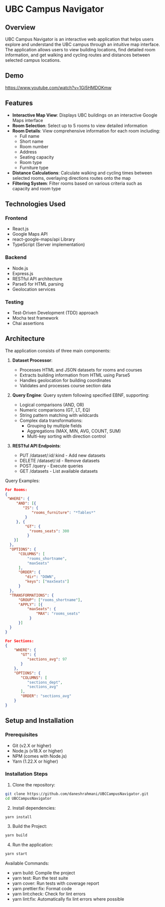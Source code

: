 # UBC Campus Navigator

## Overview
UBC Campus Navigator is an interactive web application that helps users explore and understand the UBC campus through an intuitive map interface. The application allows users to view building locations, find detailed room information, and get walking and cycling routes and distances between selected campus locations.

## Demo
https://www.youtube.com/watch?v=1Gi5HMDOKmw

## Features
- **Interactive Map View**: Displays UBC buildings on an interactive Google Maps interface
- **Room Selection**: Select up to 5 rooms to view detailed information
- **Room Details**: View comprehensive information for each room including:
  - Full name
  - Short name
  - Room number
  - Address
  - Seating capacity
  - Room type
  - Furniture type
- **Distance Calculations**: Calculate walking and cycling times between selected rooms, overlaying directions routes onto the map
- **Filtering System**: Filter rooms based on various criteria such as capacity and room type

## Technologies Used
### Frontend
- React.js
- Google Maps API
- react-google-maps/api Library
- TypeScript (Server implementation)

### Backend
- Node.js
- Express.js
- RESTful API architecture
- Parse5 for HTML parsing
- Geolocation services

### Testing
- Test-Driven Development (TDD) approach
- Mocha test framework
- Chai assertions

## Architecture
The application consists of three main components:
1. **Dataset Processor**: 
   - Processes HTML and JSON datasets for rooms and courses
   - Extracts building information from HTML using Parse5
   - Handles geolocation for building coordinates
   - Validates and processes course section data

2. **Query Engine**: Query system following specified EBNF, supporting:
   - Logical comparisons (AND, OR)
   - Numeric comparisons (GT, LT, EQ)
   - String pattern matching with wildcards
   - Complex data transformations:
     - Grouping by multiple fields
     - Aggregations (MAX, MIN, AVG, COUNT, SUM)
     - Multi-key sorting with direction control
   
3. **RESTful API Endpoints**:
   - PUT /dataset/:id/:kind - Add new datasets
   - DELETE /dataset/:id - Remove datasets
   - POST /query - Execute queries
   - GET /datasets - List available datasets
  
Query Examples:
```json
For Rooms:
{   
 "WHERE": {       
     "AND": [{           
        "IS": {               
            "rooms_furniture": "*Tables*"           
         }       
     }, {           
         "GT": {               
           "rooms_seats": 300           
          }       
    }]   
  },   
  "OPTIONS": {       
      "COLUMNS": [           
          "rooms_shortname",           
          "maxSeats"       
      ],       
      "ORDER": {           
         "dir": "DOWN",           
         "keys": ["maxSeats"]       
      }   
  },   
  "TRANSFORMATIONS": {       
      "GROUP": ["rooms_shortname"],       
      "APPLY": [{           
          "maxSeats": {               
              "MAX": "rooms_seats"           
           }       
      }]   
  }
}

For Sections:
{
    "WHERE": {
       "GT": {
          "sections_avg": 97
       }
    },
    "OPTIONS": {
       "COLUMNS": [
          "sections_dept",
          "sections_avg"
       ],
       "ORDER": "sections_avg"
    }
}
```

## Setup and Installation

### Prerequisites
- Git (v2.X or higher)
- Node.js (v18.X or higher)
- NPM (comes with Node.js)
- Yarn (1.22.X or higher)

### Installation Steps
1. Clone the repository:
```bash
git clone https://github.com/daneshrahmani/UBCCampusNavigator.git
cd UBCCampusNavigator
```
2. Install dependencies:
```bash
yarn install
```
3. Build the Project:
```bash
yarn build
```
4. Run the application:
```bash
yarn start
```
Available Commands:
- yarn build: Compile the project
- yarn test: Run the test suite
- yarn cover: Run tests with coverage report
- yarn prettier:fix: Format code
- yarn lint:check: Check for lint errors
- yarn lint:fix: Automatically fix lint errors where possible
